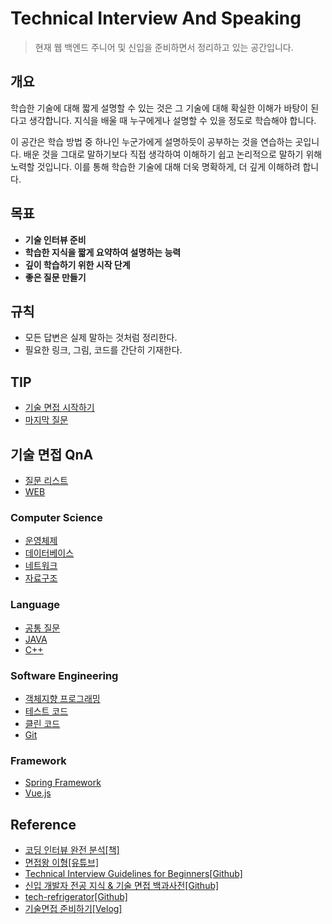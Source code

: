 # Technical Interview And Speaking
> 현재 웹 백엔드 주니어 및 신입을 준비하면서 정리하고 있는 공간입니다.

## 개요
학습한 기술에 대해 짧게 설명할 수 있는 것은 그 기술에 대해 확실한 이해가 바탕이 된다고 생각합니다. 지식을 배울 때 누구에게나 설명할 수 있을 정도로 학습해야 합니다. 

이 공간은 학습 방법 중 하나인 누군가에게 설명하듯이 공부하는 것을 연습하는 곳입니다. 배운 것을 그대로 말하기보다 직접 생각하여 이해하기 쉽고 논리적으로 말하기 위해 노력할 것입니다. 이를 통해 학습한 기술에 대해 더욱 명확하게, 더 깊게 이해하려 합니다.


## 목표
- **기술 인터뷰 준비**
- **학습한 지식을 짧게 요약하여 설명하는 능력**
- **깊이 학습하기 위한 시작 단계**
- **좋은 질문 만들기**


## 규칙
- 모든 답변은 실제 말하는 것처럼 정리한다.
- 필요한 링크, 그림, 코드를 간단히 기재한다.


## TIP
- [기술 면접 시작하기]()
- [마지막 질문]()


## 기술 면접 QnA
- [질문 리스트]()
- [WEB]()

### Computer Science
- [운영체제]()
- [데이터베이스]()
- [네트워크]()
- [자료구조]()

### Language
- [공통 질문]()
- [JAVA]()
- [C++]()

### Software Engineering
- [객체지향 프로그래밍]()
- [테스트 코드]()
- [클린 코드]()
- [Git]()

### Framework
- [Spring Framework]()
- [Vue.js]()


## Reference
- [코딩 인터뷰 완전 분석[책]](http://www.kyobobook.co.kr/product/detailViewKor.laf?ejkGb=KOR&mallGb=KOR&barcode=9788966263080&orderClick=LAG&Kc=)
- [면접왕 이형[유튜브]](https://www.youtube.com/channel/UCp-C7mtkuOw6q8E1Uc2NVpQ)
- [Technical Interview Guidelines for Beginners[Github]](https://github.com/JaeYeopHan/Interview_Question_for_Beginner)
- [신입 개발자 전공 지식 & 기술 면접 백과사전[Github]](https://github.com/gyoogle/tech-interview-for-developer)
- [tech-refrigerator[Github]](https://github.com/GimunLee/tech-refrigerator)
- [기술면접 준비하기[Velog]](https://velog.io/@hygoogi/%EA%B8%B0%EC%88%A0%EB%A9%B4%EC%A0%91-%EC%A4%80%EB%B9%84%ED%95%98%EA%B8%B0#%EC%8A%A4%ED%94%84%EB%A7%81-%EB%B0%8F-%EC%9B%B9-%EA%B0%9C%EB%B0%9C)